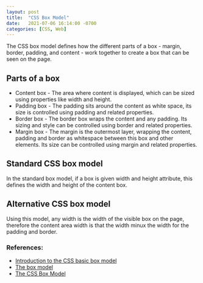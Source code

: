 ```yaml
---
layout: post
title:  "CSS Box Model"
date:   2021-07-06 16:14:00 -0700
categories: [CSS, Web]
---
```


The CSS box model defines how the different parts of a box - 
margin, border, padding, and content - work together to 
create a box that can be seen on the page.

## Parts of a box
- Content box - The area where content is displayed, which
can be sized using properties like width and height.
-  Padding box - The padding sits around the content as
white space, its size is controlled using padding and 
related properties.
- Border box - The border box wraps the content and any padding.
Its sizing and style can be controlled using border and
related properties.
- Margin box - The margin is the outermost layer, wrapping
the content, padding and border as whitespace between this
box and other elements. Its size can be controlled using 
margin and related properties.

## Standard CSS box model
In the standard box model, if a box is given width and height
attribute, this defines the width and height of the content box.

## Alternative CSS box model
Using this model, any width is the width of the visible box
on the page, therefore the content area width is that the
width minux the width for the padding and border.

### References:
- [Introduction to the CSS basic box model](https://developer.mozilla.org/en-US/docs/Web/CSS/CSS_Box_Model/Introduction_to_the_CSS_box_model)
- [The box model](https://developer.mozilla.org/en-US/docs/Learn/CSS/Building_blocks/The_box_model)
- [The CSS Box Model](https://css-tricks.com/the-css-box-model/)
